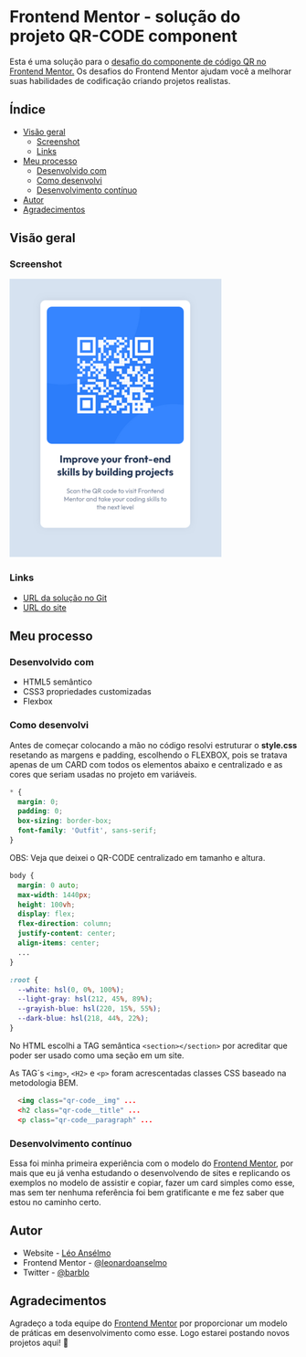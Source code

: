 # Frontend Mentor - solução do projeto QR-CODE component

Esta é uma solução para o [desafio do componente de código QR no Frontend Mentor.](https://www.frontendmentor.io/challenges/qr-code-component-iux_sIO_H) Os desafios do Frontend Mentor ajudam você a melhorar suas habilidades de codificação criando projetos realistas.

## Índice

- [Visão geral](#visão-geral)
  - [Screenshot](#screenshot)
  - [Links](#links)
- [Meu processo](#meu-processo)
  - [Desenvolvido com](#desenvolvido-com)
  - [Como desenvolvi](#como-desenvolvi)
  - [Desenvolvimento contínuo](#desenvolvimento-contínuo)  
- [Autor](#autor)
- [Agradecimentos](#agradecimentos)

## Visão geral

### Screenshot

![](./screenshot/screenshot.png)

### Links

- [URL da solução no Git](https://github.com/leonardoanselmo/qr-code-component-main)
- [URL do site](https://your-live-site-url.com)

## Meu processo

### Desenvolvido com

- HTML5 semântico
- CSS3 propriedades customizadas
- Flexbox

### Como desenvolvi

Antes de começar colocando a mão no código resolvi estruturar o **style.css** resetando as margens e padding, escolhendo o FLEXBOX, pois se tratava apenas de um CARD com todos os elementos abaixo e centralizado e as cores que seriam usadas no projeto em variáveis.

```css
* {
  margin: 0;
  padding: 0;
  box-sizing: border-box;
  font-family: 'Outfit', sans-serif;
}
```

OBS: Veja que deixei o QR-CODE centralizado em tamanho e altura.
```css
body {
  margin: 0 auto;
  max-width: 1440px;
  height: 100vh;
  display: flex;
  flex-direction: column;
  justify-content: center;
  align-items: center;  
  ...
}
```

```css
:root {  
  --white: hsl(0, 0%, 100%);
  --light-gray: hsl(212, 45%, 89%);
  --grayish-blue: hsl(220, 15%, 55%);
  --dark-blue: hsl(218, 44%, 22%);
}
```

No HTML escolhi a TAG semântica ``<section></section>`` por acreditar que poder ser usado como uma seção em um site. 

As TAG´s ``<img>``, ``<H2>`` e ``<p>`` foram acrescentadas classes CSS baseado na metodologia BEM.

```html
  <img class="qr-code__img" ... 
  <h2 class="qr-code__title" ...
  <p class="qr-code__paragraph" ...
```

### Desenvolvimento contínuo

Essa foi minha primeira experiência com o modelo do [Frontend Mentor](https://www.frontendmentor.io/challenges/qr-code-component-iux_sIO_H), por mais que eu já venha estudando o desenvolvendo de sites e replicando os exemplos no modelo de assistir e copiar, fazer um card simples como esse, mas sem ter nenhuma referência foi bem gratificante e me fez saber que estou no caminho certo. 

## Autor

- Website - [Léo Ansélmo](https://github.com/leonardoanselmo)
- Frontend Mentor - [@leonardoanselmo](https://www.frontendmentor.io/profile/leonardoanselmo)
- Twitter - [@barblo](https://twitter.com/barblo)

## Agradecimentos

Agradeço a toda equipe do [Frontend Mentor](https://www.frontendmentor.io) por proporcionar um modelo de práticas em desenvolvimento como esse. Logo estarei postando novos projetos aqui! 🚀
